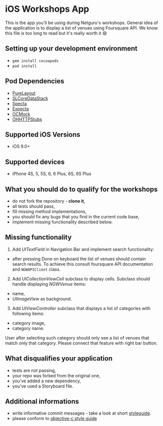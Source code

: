 # iOS Workshops App

This is the app you'll be using during Netguru's workshops. General idea of the application is to display a list of venues using Foursquare API. We know this file is too long to read but it's really worth it :smile:

## Setting up your development environment

- `gem install cocoapods`
- `pod install`

## Pod Dependencies

  * [PureLayout][purelayout]
  * [SLCoreDataStack][slcoredatastack]
  * [Specta][specta]
  * [Expecta][expecta]
  * [OCMock][ocmock]
  * [OHHTTPStubs][stubs]

  [purelayout]: https://github.com/PureLayout/PureLayout
  [slcoredatastack]: https://github.com/OliverLetterer/SLCoreDataStack
  [specta]: https://github.com/specta/specta
  [expecta]: https://github.com/specta/expecta
  [ocmock]: https://github.com/erikdoe/ocmock
  [stubs]: https://github.com/AliSoftware/OHHTTPStubs

## Supported iOS Versions

* iOS 9.0+

## Supported devices

* iPhone 4S, 5, 5S, 6, 6 Plus, 6S, 6S Plus

## What you should do to qualify for the workshops

* do not fork the repository - **clone it**,
* all tests should pass,
* fill missing method implementations,
* you should fix any bugs that you find in the current code base,
* implement missing functionality described below.

## Missing functionality

1. Add *UITextField* in Navigation Bar and implement search functionality:
 * after pressing Done on keyboard the list of venues should contain search results. To achieve this consult foursquare API documentation and `NGWAPIClient` class.
2. Add *UICollectionViewCell* subclass to display cells. Subclass should handle displaying *NGWVenue* items:
 * name,
 * *UIImageView* as background.
3. Add *UIViewController* subclass that displays a list of categories with following items:
 * category image,
 * category name.

 User after selecting such category should only see a list of venues that match only that category. Please connect that feature with right bar button.

## What disqualifies your application

* tests are not passing,
* your repo was forked from the original one,
* you've added a new dependency,
* you've used a Storyboard file.

## Additional informations
* write informative commit messages - take a look at short [styleguide](http://chris.beams.io/posts/git-commit/).
* please conform to [objective-c style guide](https://github.com/raywenderlich/objective-c-style-guide)
